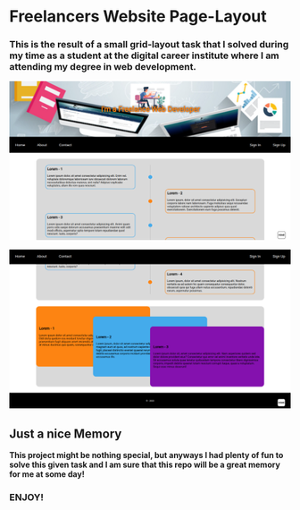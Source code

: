 # Freelancers Website Page-Layout

### This is the result of a small grid-layout task that I solved during my time as a student at the digital career institute where I am attending my degree in web development.

![Freelance-Website-Mockup-1](./mockup-freelance-layout-1.png)

![Freelance-Website-Mockup-1](./mockup-freelance-layout-2.png)

## Just a nice Memory

**This project might be nothing special, but anyways I had plenty of fun to solve this given task and I am sure that this repo will be a great memory for me at some day!**

### ENJOY!
